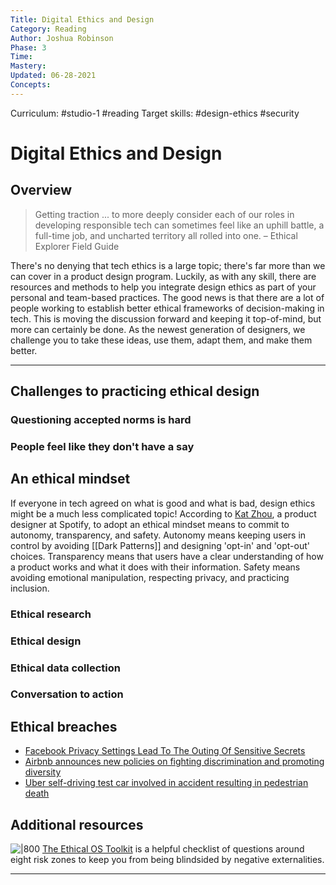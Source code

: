 ```yaml
---
Title: Digital Ethics and Design
Category: Reading
Author: Joshua Robinson 
Phase: 3
Time: 
Mastery: 
Updated: 06-28-2021
Concepts: 
---
```

Curriculum: #studio-1 #reading 
Target skills: #design-ethics #security 

# Digital Ethics and Design
## Overview
> Getting traction ... to more deeply consider each of our roles in developing responsible tech can sometimes feel like an uphill battle, a full-time job, and uncharted territory all rolled into one. – Ethical Explorer Field Guide

There's no denying that tech ethics is a large topic; there's far more than we can cover in a product design program. Luckily, as with any skill, there are resources and methods to help you integrate design ethics as part of your personal and team-based practices. The good news is that there are a lot of people working to establish better ethical frameworks of decision-making in tech. This is moving the discussion forward and keeping it top-of-mind, but more can certainly be done. As the newest generation of designers, we challenge you to take these ideas, use them, adapt them, and make them better. 

---
## Challenges to practicing ethical design

### Questioning accepted norms is hard

### People feel like they don't have a say

## An ethical mindset
If everyone in tech agreed on what is good and what is bad, design ethics might be a much less complicated topic! According to [Kat Zhou](https://alltechishuman.org/blog/atih-interviews-kat-zhou-on-technology-design-amp-social-justice), a product designer at Spotify, to adopt an ethical mindset means to commit to autonomy, transparency, and safety. Autonomy means keeping users in control by avoiding [[Dark Patterns]] and designing 'opt-in' and 'opt-out' choices. Transparency means that users have a clear understanding of how a product works and what it does with their information. Safety means avoiding emotional manipulation, respecting privacy, and practicing inclusion. 



### Ethical research


### Ethical design
### Ethical data collection

### Conversation to action

## Ethical breaches
- [Facebook Privacy Settings Lead To The Outing Of Sensitive Secrets](https://www.adweek.com/performance-marketing/facebook-groups-wall-street-journal-gay/)
- [Airbnb announces new policies on fighting discrimination and promoting diversity](https://www.theverge.com/2016/9/8/12847780/airbnb-new-discrimination-policy-report-racism)
- [Uber self-driving test car involved in accident resulting in pedestrian death](https://techcrunch.com/2018/03/19/uber-self-driving-test-car-involved-in-accident-resulting-in-pedestrian-death/)

## Additional resources 
![|800](https://ethicalos.org/wp-content/uploads/2018/07/Screen-Shot-2018-07-05-at-8.18.27-PM.png)
[The Ethical OS Toolkit](https://ethicalos.org) is a helpful checklist of questions around eight risk zones to keep you from being blindsided by negative externalities. 





---